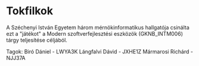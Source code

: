 # Tokfilkok

A Széchenyi István Egyetem három mérnökinformatikus hallgatója csinálta ezt a "játékot" a Modern szoftverfejlesztési eszközök (GKNB_INTM006)
tárgy teljesítése céljából.

Tagok:
Biró Dániel - LWYA3K
Lángfalvi Dávid - JXHE1Z
Mármarosi Richárd - NJJ37A
